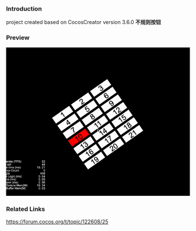 ### Introduction

project created based on CocosCreator version 3.6.0 **不规则按钮** 

### Preview
![image](../../../gif/202203/2022030568.gif)

### Related Links
https://forum.cocos.org/t/topic/122608/25